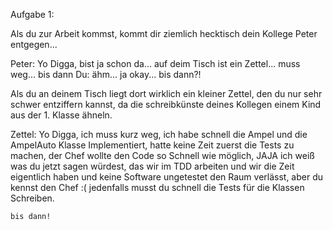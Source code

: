 Aufgabe 1:

Als du zur Arbeit kommst, kommt dir ziemlich hecktisch dein Kollege Peter entgegen...

Peter: Yo Digga, bist ja schon da... auf deim Tisch ist ein Zettel... muss weg... bis dann
Du: ähm... ja okay... bis dann?!

Als du an deinem Tisch liegt dort wirklich ein kleiner Zettel, den du nur sehr schwer
entziffern kannst, da die schreibkünste deines Kollegen einem Kind aus der 1. Klasse ähneln.

Zettel:
    Yo Digga, ich muss kurz weg, ich habe schnell die Ampel und die AmpelAuto Klasse Implementiert,
    hatte keine Zeit zuerst die Tests zu machen, der Chef wollte den Code so Schnell wie möglich,
    JAJA ich weiß was du jetzt sagen würdest, das wir im TDD arbeiten und wir die Zeit eigentlich haben
    und keine Software ungetestet den Raum verlässt, aber du kennst den Chef :(
    jedenfalls musst du schnell die Tests für die Klassen Schreiben.

    bis dann!